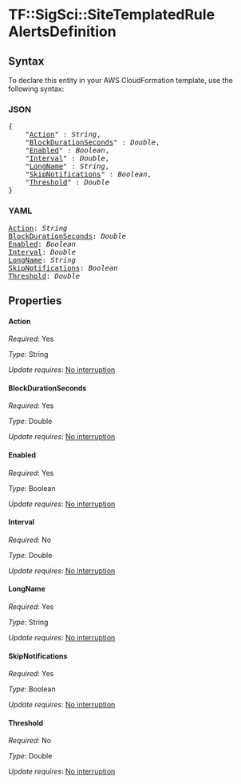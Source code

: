 # TF::SigSci::SiteTemplatedRule AlertsDefinition

## Syntax

To declare this entity in your AWS CloudFormation template, use the following syntax:

### JSON

<pre>
{
    "<a href="#action" title="Action">Action</a>" : <i>String</i>,
    "<a href="#blockdurationseconds" title="BlockDurationSeconds">BlockDurationSeconds</a>" : <i>Double</i>,
    "<a href="#enabled" title="Enabled">Enabled</a>" : <i>Boolean</i>,
    "<a href="#interval" title="Interval">Interval</a>" : <i>Double</i>,
    "<a href="#longname" title="LongName">LongName</a>" : <i>String</i>,
    "<a href="#skipnotifications" title="SkipNotifications">SkipNotifications</a>" : <i>Boolean</i>,
    "<a href="#threshold" title="Threshold">Threshold</a>" : <i>Double</i>
}
</pre>

### YAML

<pre>
<a href="#action" title="Action">Action</a>: <i>String</i>
<a href="#blockdurationseconds" title="BlockDurationSeconds">BlockDurationSeconds</a>: <i>Double</i>
<a href="#enabled" title="Enabled">Enabled</a>: <i>Boolean</i>
<a href="#interval" title="Interval">Interval</a>: <i>Double</i>
<a href="#longname" title="LongName">LongName</a>: <i>String</i>
<a href="#skipnotifications" title="SkipNotifications">SkipNotifications</a>: <i>Boolean</i>
<a href="#threshold" title="Threshold">Threshold</a>: <i>Double</i>
</pre>

## Properties

#### Action

_Required_: Yes

_Type_: String

_Update requires_: [No interruption](https://docs.aws.amazon.com/AWSCloudFormation/latest/UserGuide/using-cfn-updating-stacks-update-behaviors.html#update-no-interrupt)

#### BlockDurationSeconds

_Required_: Yes

_Type_: Double

_Update requires_: [No interruption](https://docs.aws.amazon.com/AWSCloudFormation/latest/UserGuide/using-cfn-updating-stacks-update-behaviors.html#update-no-interrupt)

#### Enabled

_Required_: Yes

_Type_: Boolean

_Update requires_: [No interruption](https://docs.aws.amazon.com/AWSCloudFormation/latest/UserGuide/using-cfn-updating-stacks-update-behaviors.html#update-no-interrupt)

#### Interval

_Required_: No

_Type_: Double

_Update requires_: [No interruption](https://docs.aws.amazon.com/AWSCloudFormation/latest/UserGuide/using-cfn-updating-stacks-update-behaviors.html#update-no-interrupt)

#### LongName

_Required_: Yes

_Type_: String

_Update requires_: [No interruption](https://docs.aws.amazon.com/AWSCloudFormation/latest/UserGuide/using-cfn-updating-stacks-update-behaviors.html#update-no-interrupt)

#### SkipNotifications

_Required_: Yes

_Type_: Boolean

_Update requires_: [No interruption](https://docs.aws.amazon.com/AWSCloudFormation/latest/UserGuide/using-cfn-updating-stacks-update-behaviors.html#update-no-interrupt)

#### Threshold

_Required_: No

_Type_: Double

_Update requires_: [No interruption](https://docs.aws.amazon.com/AWSCloudFormation/latest/UserGuide/using-cfn-updating-stacks-update-behaviors.html#update-no-interrupt)

